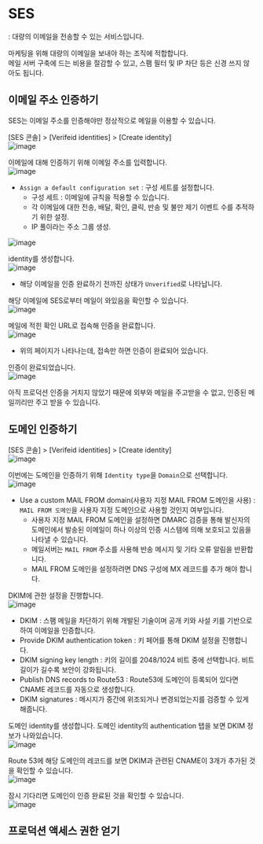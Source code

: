 # SES

: 대량의 이메일을 전송할 수 있는 서비스입니다.

마케팅을 위해 대량의 이메일을 보내야 하는 조직에 적합합니다.   
메일 서버 구축에 드는 비용을 절감할 수 있고, 스팸 필터 및 IP 차단 등은 신경 쓰지 않아도 됩니다.

## 이메일 주소 인증하기

SES는 이메일 주소를 인증해야만 정상적으로 메일을 이용할 수 있습니다.

[SES 콘솔] > [Verifeid identities] > [Create identity]   
![image](https://user-images.githubusercontent.com/43658658/147996654-86a83a1f-3b6e-4db1-9f33-85a0b47e6fa4.png)

이메일에 대해 인증하기 위해 이메일 주소를 입력합니다.   
![image](https://user-images.githubusercontent.com/43658658/147996862-f94f4713-002f-499c-a092-d2db088b4083.png)   
* `Assign a default configuration set` : 구성 세트를 설정합니다.
  - 구성 세트 : 이메일에 규칙을 적용할 수 있습니다. 
  - 각 이메일에 대한 전송, 배달, 확인, 클릭, 반송 및 불만 제기 이벤트 수를 추적하기 위한 설정.
  - IP 풀이라는 주소 그룹 생성.
  
![image](https://user-images.githubusercontent.com/43658658/147997329-5d589594-5e95-4d30-bb56-9f4ccbd785d4.png)

identity를 생성합니다.   
![image](https://user-images.githubusercontent.com/43658658/147997405-e8e039e7-4202-4ef7-9471-a929c864fcf0.png)   
* 해당 이메일을 인증 완료하기 전까진 상태가 `Unverified`로 나타납니다.   

해당 이메일에 SES로부터 메일이 와있음을 확인할 수 있습니다.   
![image](https://user-images.githubusercontent.com/43658658/147997519-dd60cf72-d182-4da8-a78f-b63e9f10f1b7.png)

메일에 적힌 확인 URL로 접속해 인증을 완료합니다.   
![image](https://user-images.githubusercontent.com/43658658/147997769-e7a93798-8b4e-4488-8bec-95546e9c3ee2.png)   
* 위의 페이지가 나타나는데, 접속만 하면 인증이 완료되어 있습니다.

인증이 완료되었습니다.   
![image](https://user-images.githubusercontent.com/43658658/147997807-d5561bed-6d10-488a-a2bb-5de88f1759e6.png)

아직 프로덕션 인증을 거치지 않았기 때문에 외부와 메일을 주고받을 수 없고, 인증된 메일끼리만 주고 받을 수 있습니다.

## 도메인 인증하기

[SES 콘솔] > [Verifeid identities] > [Create identity]   
![image](https://user-images.githubusercontent.com/43658658/147996654-86a83a1f-3b6e-4db1-9f33-85a0b47e6fa4.png)

이번에는 도메인을 인증하기 위해 `Identity type`을 `Domain`으로 선택합니다.   
![image](https://user-images.githubusercontent.com/43658658/148001741-0d4c0204-a9f5-404e-8fcf-0298d143ae88.png)   
* Use a custom MAIL FROM domain(사용자 지정 MAIL FROM 도메인을 사용) : `MAIL FROM 도메인`을 사용자 지정 도메인으로 사용할 것인지 여부입니다.
  - 사용자 지정 MAIL FROM 도메인을 설정하면 DMARC 검증을 통해 발신자의 도메인에서 발송된 이메일이 하나 이상의 인증 시스템에 의해 보호되고 있음을 나타낼 수 있습니다.
  - 메일서버는 `MAIL FROM` 주소를 사용해 반송 메시지 및 기타 오류 알림을 반환합니다.
  - MAIL FROM 도메인을 설정하려면 DNS 구성에 MX 레코드를 추가 해야 합니다.

DKIM에 관한 설정을 진행합니다.   
![image](https://user-images.githubusercontent.com/43658658/147999677-fdd9868b-ea5a-40c4-8e68-38842a841352.png)   
* DKIM : 스팸 메일을 차단하기 위해 개발된 기술이며 공개 키와 사설 키를 기반으로 하여 이메일을 인증합니다.
* Provide DKIM authentication token : 키 페어를 통해 DKIM 설정을 진행합니다.
* DKIM signing key length : 키의 길이를 2048/1024 비트 중에 선택합니다. 비트 길이가 길수록 보안이 강화됩니다.
* Publish DNS records to Route53 : Route53에 도메인이 등록되어 있다면 CNAME 레코드를 자동으로 생성합니다.
* DKIM signatures : 메시지가 중간에 위조되거나 변경되었는지를 검증할 수 있게 해줍니다.

도메인 identity를 생성합니다. 도메인 identity의 authentication 탭을 보면 DKIM 정보가 나와있습니다.   
![image](https://user-images.githubusercontent.com/43658658/148002640-a2c8f287-f52d-4b1c-81d8-9bc610a74b4c.png)

Route 53에 해당 도메인의 레코드를 보면 DKIM과 관련된 CNAME이 3개가 추가된 것을 확인할 수 있습니다.   
![image](https://user-images.githubusercontent.com/43658658/148002401-20117ba4-82ad-4a6f-9011-8513408e1cf0.png)

잠시 기다리면 도메인이 인증 완료된 것을 확인할 수 있습니다.   
![image](https://user-images.githubusercontent.com/43658658/148002426-3763b8b8-5188-4df2-9a1e-629250985eef.png)

## 프로덕션 액세스 권한 얻기


























